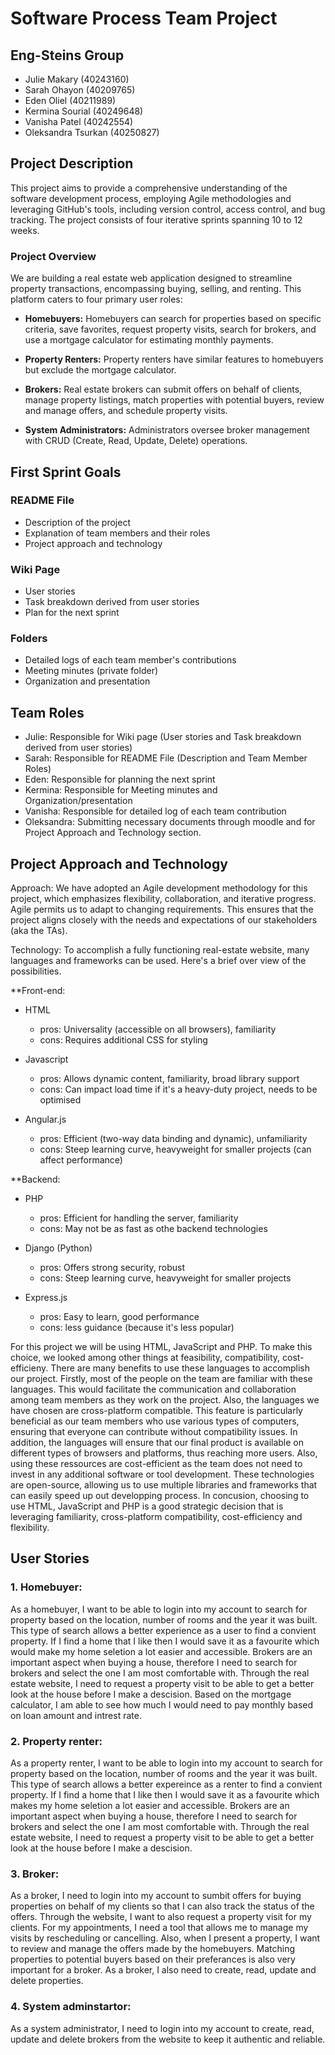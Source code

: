 # Software Process Team Project

## Eng-Steins Group

- Julie Makary (40243160)
- Sarah Ohayon (40209765)
- Eden Oliel (40211989)
- Kermina Sourial (40249648)
- Vanisha Patel (40242554)
- Oleksandra Tsurkan (40250827)

## Project Description

This project aims to provide a comprehensive understanding of the software development process, employing Agile methodologies and leveraging GitHub's tools, including version control, access control, and bug tracking. The project consists of four iterative sprints spanning 10 to 12 weeks.

### Project Overview

We are building a real estate web application designed to streamline property transactions, encompassing buying, selling, and renting. This platform caters to four primary user roles:

- **Homebuyers:** Homebuyers can search for properties based on specific criteria, save favorites, request property visits, search for brokers, and use a mortgage calculator for estimating monthly payments.

- **Property Renters:** Property renters have similar features to homebuyers but exclude the mortgage calculator.

- **Brokers:** Real estate brokers can submit offers on behalf of clients, manage property listings, match properties with potential buyers, review and manage offers, and schedule property visits.

- **System Administrators:** Administrators oversee broker management with CRUD (Create, Read, Update, Delete) operations.

## First Sprint Goals

### README File

- Description of the project
- Explanation of team members and their roles
- Project approach and technology 


### Wiki Page

- User stories
- Task breakdown derived from user stories
- Plan for the next sprint

### Folders

- Detailed logs of each team member's contributions
- Meeting minutes (private folder)
- Organization and presentation

## Team Roles

- Julie: Responsible for Wiki page (User stories and Task breakdown derived from user stories)
- Sarah: Responsible for README File (Description and Team Member Roles)
- Eden: Responsible for planning the next sprint
- Kermina: Responsible for Meeting minutes and Organization/presentation
- Vanisha: Responsible for detailed log of each team contribution
- Oleksandra: Submitting necessary documents through moodle and for Project Approach and Technology section.
 
## Project Approach and Technology

Approach: We have adopted an Agile development methodology for this project, which emphasizes flexibility, collaboration, and iterative progress. Agile permits us to adapt to changing requirements. This ensures that the project aligns closely with the needs and expectations of our stakeholders (aka the TAs).

Technology: To accomplish a fully functioning real-estate website, many languages and frameworks can be used. Here's a brief over view of the possibilities.

**Front-end:
- HTML
  - pros: Universality (accessible on all browsers), familiarity
  - cons: Requires additional CSS for styling
  
- Javascript
  - pros: Allows dynamic content, familiarity, broad library support
  - cons: Can impact load time if it's a heavy-duty project, needs to be optimised
  
- Angular.js
  - pros: Efficient (two-way data binding and dynamic), unfamiliarity
  - cons: Steep learning curve, heavyweight for smaller projects (can affect performance)

**Backend: 
- PHP
  - pros: Efficient for handling the server, familiarity
  - cons: May not be as fast as othe backend technologies
  
- Django (Python)
  - pros: Offers strong security, robust
  - cons: Steep learning curve, heavyweight for smaller projects
  
- Express.js
  - pros: Easy to learn, good performance
  - cons: less guidance (because it's less popular)

For this project we will be using HTML, JavaScript and PHP. To make this choice, we looked among other things at feasibility, compatibility, cost-efficieny. 
There are many benefits to use these languages to accomplish our project. Firstly, most of the people on the team are familiar with these languages. This would facilitate the communication and collaboration among team members as they work on the project. Also, the languages we have chosen are cross-platform compatible. This feature is particularly beneficial as our team members who use various types of computers, ensuring that everyone can contribute without compatibility issues. In addition, the languages will ensure that our final product is available on different types of browsers and platforms, thus reaching more users. Also, using these ressources are cost-efficient as the team does not need to invest in any additional software or tool development. These technologies are open-source, allowing us to use multiple libraries and frameworks that can easily speed up out developping process. In concusion, choosing to use HTML, JavaScript and PHP is a good strategic decision that is leveraging familiarity, cross-platform compatibility, cost-efficiency and flexibility. 



## User Stories
### 1. Homebuyer:

As a homebuyer, I want to be able to login into my account to search for property based on the location, number of rooms and the year it was built. This type of search allows a better experience as a user to find a convient property. If I find a home that I like then I would save it as a favourite which would make my home seletion a lot easier and accessible. Brokers are an important aspect when buying a house, therefore I need to search for brokers and select the one I am most comfortable with. Through the real estate website, I need to request a property visit to be able to get a better look at the house before I make a descision. Based on the mortgage calculator, I am able to see how much I would need to pay monthly based on loan amount and intrest rate.     
 
### 2. Property renter:

As a property renter, I want to be able to login into my account to search for property based on the location, number of rooms and the year it was built. This type of search allows a better expereince as a renter to find a convient property. If I find a home that I like then I would save it as a favourite which makes my home seletion a lot easier and accessible. Brokers are an important aspect when buying a house, therefore I need to search for brokers and select the one I am most comfortable with. Through the real estate website, I need to request a property visit to be able to get a better look at the house before I make a descision.

   
### 3. Broker:

As a broker, I need to login into my account to sumbit offers for buying properties on behalf of my clients so that I can also track the status of the offers. Through the website, I want to also request a property visit for my clients. For my appointments, I need a tool that allows me to manage my visits by rescheduling or cancelling. Also, when I present a property, I want to review and manage the offers made by the homebuyers. Matching properties to potential buyers based on their preferances is also very important for a broker. As a broker, I also need to create, read, update and delete properties.  

  
### 4. System adminstartor:

As a system administrator, I need to login into my account to create, read, update and delete brokers from the website to keep it authentic and reliable.



